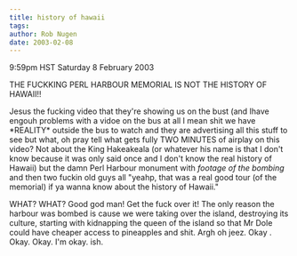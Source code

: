 ```yaml
---
title: history of hawaii
tags: 
author: Rob Nugen
date: 2003-02-08
---
```


<p class=date>9:59pm HST Saturday 8 February 2003</p>

<p>THE FUCKKING PERL HARBOUR MEMORIAL IS NOT THE HISTORY OF HAWAII!!</p>

<p>Jesus the fucking video that they're showing us on the bust (and
Ihave engouh problems with a vidoe on the bus at all I mean shit we
have *REALITY* outside the bus to watch and they are advertising all
this stuff to see but what, oh pray tell what gets fully TWO MINUTES
of airplay on this video?  Not about the King Hakeakeala (or whatever
his name is that I don't know because it was only said once and I
don't know the real history of Hawaii) but the damn Perl Harbour
monument with <em>footage of the bombing</em> and then two fuckin old
guys all "yeahp, that was a real good tour (of the memorial) if ya
wanna know about the history of Hawaii."</p>

<p>WHAT?  WHAT?  Good god man!  Get the fuck over it! The only reason
the harbour was bombed is cause we were taking over the island,
destroying its culture, starting with kidnapping the queen of the
island so that Mr Dole could have cheaper access to pineapples and
shit.  Argh oh jeez.  Okay .  Okay.  Okay.  I'm okay.  ish.  </p>
